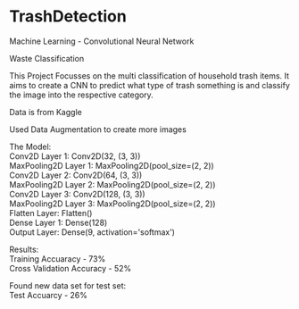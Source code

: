 # TrashDetection
Machine Learning - Convolutional Neural Network

Waste Classification

This Project Focusses on the multi classification of household trash items. It aims to create a CNN to predict what type of trash something is and classify the image into the respective category.

Data is from Kaggle

Used Data Augmentation to create more images

The Model:  
Conv2D Layer 1: Conv2D(32, (3, 3))  
MaxPooling2D Layer 1: MaxPooling2D(pool_size=(2, 2))  
Conv2D Layer 2: Conv2D(64, (3, 3))  
MaxPooling2D Layer 2: MaxPooling2D(pool_size=(2, 2))  
Conv2D Layer 3: Conv2D(128, (3, 3))  
MaxPooling2D Layer 3: MaxPooling2D(pool_size=(2, 2))  
Flatten Layer: Flatten()  
Dense Layer 1: Dense(128)  
Output Layer: Dense(9, activation='softmax')

Results:  
Training Accuaracy - 73%   
Cross Validation Accuracy - 52%

Found new data set for test set:  
Test Accuarcy - 26%

